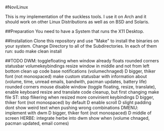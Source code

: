 #NoviLinux

This is my implementation of the suckless tools.
I use it on Arch and it should work on other Linux Distributions as well as on BSD and Solaris.

##Preparation
You need to have a System that runs the X11 Desktop.

##Installation
Clone this repository and use "Make" to install the binaries on your system.
Change Directory to all of the Subdirectories.
In each of them run: sudo make clean install

##TODO
DWM:
    togglefloating when window already floats
    rounded corners
    statusbar
    volumekeybindings
    resize window in middle and not from left bottom
    clean up code base
    notifications (volumechnaged)
D	bigger, thiker font (not monospaced)
	make custom statusbar with information about (volume, time, unread emails, bandwith, pacman updates, battery life)
	rounded corners
	mouse disable window (toggle floating, resize, translate), enable keyboard resize and translate
	code cleanup, but first changing make file
ST:
    stop flikering when resized
    more convinient keybindings
D	bigger, thiker font (not monospaced) by default
D	enable scroll
D	slight padding
	dont show weird text when pushing wrong combinations
DMENU:
    implement with dwm
D	bigger, thiker font (not monospaced)
D	middle of screen
HERBE: 
	integrate herbe into dwm
	show when (volume chnaged, pacman updated, email comes)
